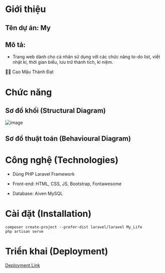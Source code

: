 # Giới thiệu

## Tên dự án: My 

## Mô tả:

- Trang web dành cho cá nhân sử dụng với các chức năng to-do list, viết nhật kí, thời gian biểu, lưu trữ thành tích, kỉ niệm.

👨‍💻 Cao Mậu Thành Đạt

# Chức năng

## Sơ đồ khối (Structural Diagram)

![image](https://github.com/user-attachments/assets/08ee0b6f-a547-427c-9dcf-2724e157bd48)


## Sơ đồ thuật toán (Behavioural Diagram)



# Công nghệ (Technologies)

- Dùng PHP Laravel Framework

- Front-end: HTML, CSS, JS, Bootstrap, Fontawesome

- Database: Aiven MySQL

# Cài đặt (Installation)
```
composer create-project --prefer-dist laravel/laravel My_Life
php artisan serve
```

# Triển khai (Deployment)

[Deployment Link](https://crispy-robot-x5wrp464vqw3vx96-8000.app.github.dev/)



